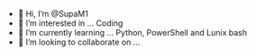 - 👋 Hi, I’m @SupaM1
- 👀 I’m interested in ... Coding
- 🌱 I’m currently learning ... Python, PowerShell and Lunix bash
- 💞️ I’m looking to collaborate on ...
